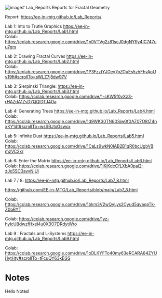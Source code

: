 ![image](https://github.com/user-attachments/assets/775e0fef-d836-46b6-938b-d965bbb2a613)# Lab_Reports
Reports for Fractal Geometry 



Report: https://ee-in-mtg.github.io/Lab_Reports/

Lab 1: Into to Trutle Graphics https://ee-in-mtg.github.io/Lab_Reports/Lab1.html        
   Colab:  https://colab.research.google.com/drive/1p0VTVg2z81scJ0dgNYfly4IC747uu7gm

Lab 2: Drawing Fractal Curves https://ee-in-mtg.github.io/Lab_Reports/Lab2.html   
   Colab: https://colab.research.google.com/drive/1P3FzztYJOey7pZOuEs5zhFhvAoUv19ft#scrollTo=sWLZ7j8dw97V

Lab 3: Sierpinski Triangle: https://ee-in-mtg.github.io/Lab_Reports/Lab3.html   
   Colab: https://colab.research.google.com/drive/1-cKW5f0vXz3-rHAZdA1ZsD7QQIDTJ4Oa
        
Lab 4: Generating Trees https://ee-in-mtg.github.io/Lab_Reports/Lab4.html          
   Colab: https://colab.research.google.com/drive/1d9WK30TN60Siw0f0AZ07O8tZ4nxKY1dt#scrollTo=wsSBJtxGswcx

Lab 5: Infinite Dust  https://ee-in-mtg.github.io/Lab_Reports/Lab5.html             
   Colab: https://colab.research.google.com/drive/1CaLz9wkN0lAB2B1qR0bcUgbVBmzVC2xr
   
Lab 6: Enter the Matrix https://ee-in-mtg.github.io/Lab_Reports/Lab6.html          
   Colab: https://colab.research.google.com/drive/1jKjKdcCfLXbA0pai2-zJo5SC3ayvNjUi

Lab 7 / 8: 
https://ee-in-mtg.github.io/Lab_Reports/Lab7_8.html

https://github.com/EE-in-MTG/Lab_Reports/blob/main/Lab7_8.html

   Colab: https://colab.research.google.com/drive/1bkm3V2wQyLys2Cyud5qvaqpTk-Z0bRYT
   
   Colab: https://colab.research.google.com/drive/1yz-hylcUBdwzfHxel4u0X3O7DRdytWro

Lab 9 : Fractals and L-Systems
https://ee-in-mtg.github.io/Lab_Reports/Lab9.html


   Colab: https://colab.research.google.com/drive/1oDLKYFTo40my63eRCARA84ZYUi1ytHty#scrollTo=tFcuQY63kEGS

 



# Notes
Hello Notes!
